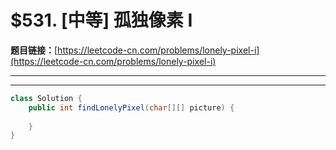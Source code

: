 # $531. [中等] 孤独像素 I

**题目链接：**[https://leetcode-cn.com/problems/lonely-pixel-i](https://leetcode-cn.com/problems/lonely-pixel-i)

---

<Cards card="leetcode_531_lonely-pixel-i"></Cards>

---

```java
class Solution {
    public int findLonelyPixel(char[][] picture) {
        
    }
}
```